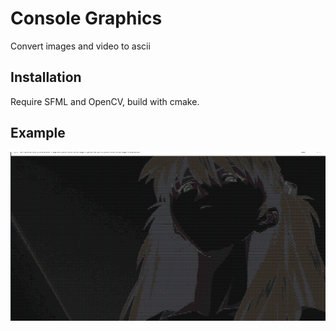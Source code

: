 # Console Graphics

Convert images and video to ascii

## Installation

Require SFML and OpenCV, build with cmake.

## Example

![alt text](ascii_aska.png "Ascii Aska")
